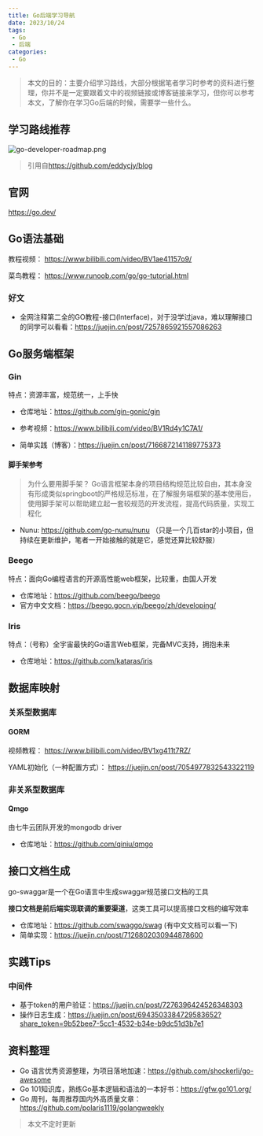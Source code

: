 ```yaml
---
title: Go后端学习导航
date: 2023/10/24
tags:
 - Go
 - 后端
categories:
 - Go
---
```

> 本文的目的：主要介绍学习路线，大部分根据笔者学习时参考的资料进行整理，你并不是一定要跟着文中的视频链接或博客链接来学习，但你可以参考本文，了解你在学习Go后端的时候，需要学一些什么。

## 学习路线推荐

![go-developer-roadmap.png](https://picture.haaland.top:81/images/2023/11/16/go-developer-roadmap.png)
> 引用自<https://github.com/eddycjy/blog>

## 官网
<https://go.dev/>
## Go语法基础
教程视频：
<https://www.bilibili.com/video/BV1ae41157o9/>

菜鸟教程：
<https://www.runoob.com/go/go-tutorial.html>

### 好文
- 全网注释第二全的GO教程-接口(Interface)，对于没学过java，难以理解接口的同学可以看看：<https://juejin.cn/post/7257865921557086263>

## Go服务端框架
### Gin
特点：资源丰富，规范统一，上手快
- 仓库地址：<https://github.com/gin-gonic/gin>
- 参考视频：<https://www.bilibili.com/video/BV1Rd4y1C7A1/>

- 简单实践（博客）：<https://juejin.cn/post/7166872141189775373>
#### 脚手架参考

> 为什么要用脚手架？
> Go语言框架本身的项目结构规范比较自由，其本身没有形成类似springboot的严格规范标准，在了解服务端框架的基本使用后，使用脚手架可以帮助建立起一套较规范的开发流程，提高代码质量，实现工程化

- Nunu: <https://github.com/go-nunu/nunu> （只是一个几百star的小项目，但持续在更新维护，笔者一开始接触的就是它，感觉还算比较舒服）

### Beego
特点：面向Go编程语言的开源高性能web框架，比较重，由国人开发

- 仓库地址：<https://github.com/beego/beego>
- 官方中文文档：<https://beego.gocn.vip/beego/zh/developing/>
### Iris
特点：（号称）全宇宙最快的Go语言Web框架，完备MVC支持，拥抱未来
- 仓库地址：<https://github.com/kataras/iris>
## 数据库映射
### 关系型数据库
#### GORM
视频教程：
<https://www.bilibili.com/video/BV1xg411t7RZ/>

YAML初始化（一种配置方式）：
<https://juejin.cn/post/7054977832543322119>

### 非关系型数据库
#### Qmgo
由七牛云团队开发的mongodb driver
- 仓库地址：<https://github.com/qiniu/qmgo>


## 接口文档生成
go-swaggar是一个在Go语言中生成swaggar规范接口文档的工具

**接口文档是前后端实现联调的重要渠道**，这类工具可以提高接口文档的编写效率
- 仓库地址：<https://github.com/swaggo/swag>  (有中文文档可以看一下)
- 简单实现：<https://juejin.cn/post/7126802030944878600>
## 实践Tips
### 中间件
- 基于token的用户验证：<https://juejin.cn/post/7276396424526348303>
- 操作日志生成：<https://juejin.cn/post/6943503384729583652?share_token=9b52bee7-5cc1-4532-b34e-b9dc51d3b7e1>
## 资料整理
- Go 语言优秀资源整理，为项目落地加速：<https://github.com/shockerli/go-awesome>
- Go 101知识库，熟练Go基本逻辑和语法的一本好书：<https://gfw.go101.org/>
- Go 周刊，每周推荐国内外高质量文章：<https://github.com/polaris1119/golangweekly>
> 本文不定时更新
